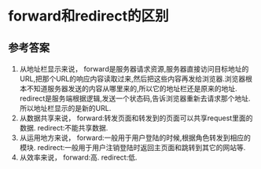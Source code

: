 # forward和redirect的区别
## 参考答案
#### 
1. 从地址栏显示来说，
forward是服务器请求资源,服务器直接访问目标地址的URL,把那个URL的响应内容读取过来,然后把这些内容再发给浏览器.浏览器根本不知道服务器发送的内容从哪里来的,所以它的地址栏还是原来的地址.
redirect是服务端根据逻辑,发送一个状态码,告诉浏览器重新去请求那个地址.所以地址栏显示的是新的URL.
2. 从数据共享来说，
forward:转发页面和转发到的页面可以共享request里面的数据.
redirect:不能共享数据.
3. 从运用地方来说，
forward:一般用于用户登陆的时候,根据角色转发到相应的模块.
redirect:一般用于用户注销登陆时返回主页面和跳转到其它的网站等.
4. 从效率来说，
forward:高.
redirect:低.